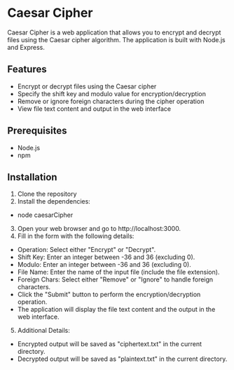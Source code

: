 # Caesar Cipher

Caesar Cipher is a web application that allows you to encrypt and decrypt files using the Caesar cipher algorithm. The application is built with Node.js and Express.

## Features

- Encrypt or decrypt files using the Caesar cipher
- Specify the shift key and modulo value for encryption/decryption
- Remove or ignore foreign characters during the cipher operation
- View file text content and output in the web interface

## Prerequisites

- Node.js
- npm

## Installation

1. Clone the repository
2. Install the dependencies:
- node caesarCipher
3. Open your web browser and go to http://localhost:3000.
4. Fill in the form with the following details:
- Operation: Select either "Encrypt" or "Decrypt".
- Shift Key: Enter an integer between -36 and 36 (excluding 0).
- Modulo: Enter an integer between -36 and 36 (excluding 0).
- File Name: Enter the name of the input file (include the file extension).
- Foreign Chars: Select either "Remove" or "Ignore" to handle foreign characters.
- Click the "Submit" button to perform the encryption/decryption operation.
- The application will display the file text content and the output in the web interface.
5. Additional Details:
- Encrypted output will be saved as "ciphertext.txt" in the current directory.
- Decrypted output will be saved as "plaintext.txt" in the current directory.
